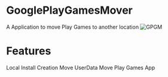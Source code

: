 # GooglePlayGamesMover
A Application to move Play Games to another location
![GPGM](https://user-images.githubusercontent.com/64755433/205368516-4820b1e9-27a7-4e52-8466-bcbc03729bfb.png)

# Features
Local Install Creation
Move UserData
Move Play Games App
